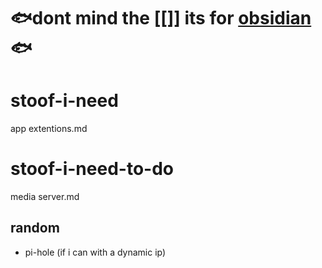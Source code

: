 # 🐟dont mind the [[]] its for [obsidian](https://obsidian.md/)🐟

# stoof-i-need
app extentions.md
# stoof-i-need-to-do
media server.md
## random 
- pi-hole (if i can with a dynamic ip)
